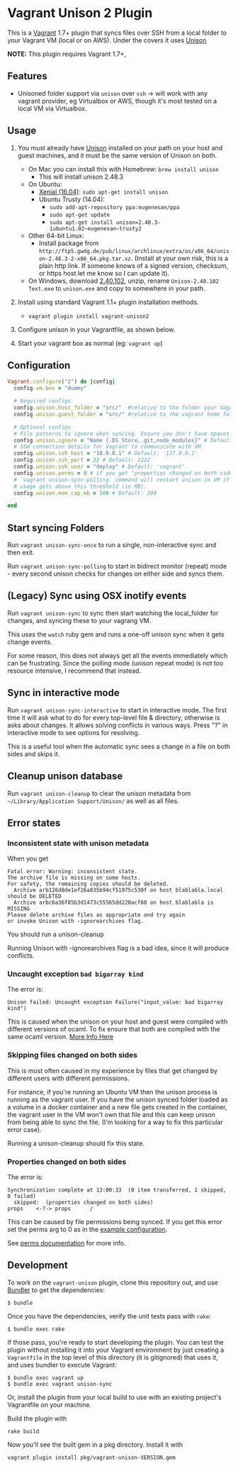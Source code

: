 # Vagrant Unison 2 Plugin

This is a [Vagrant](http://www.vagrantup.com) 1.7+ plugin that syncs files over SSH from a local folder
to your Vagrant VM (local or on AWS).  Under the covers it uses [Unison](http://www.cis.upenn.edu/~bcpierce/unison/)

**NOTE:** This plugin requires Vagrant 1.7+,

## Features

* Unisoned folder support via `unison` over `ssh` -> will work with any vagrant provider, eg Virtualbox or AWS, though it's most tested on a local VM via Virtualbox.

## Usage

1. You must already have [Unison](http://www.cis.upenn.edu/~bcpierce/unison/) installed on your path on your host and guest machines, and it must be the same version of Unison on both.
     * On Mac you can install this with Homebrew:  `brew install unison`
        * This will install unison 2.48.3
     * On Ubuntu:
        * [Xenial (16.04)](https://launchpad.net/ubuntu/xenial/+source/unison): `sudo apt-get install unison`
        * Ubuntu Trusty (14.04):
            * `sudo add-apt-repository ppa:eugenesan/ppa`
            * `sudo apt-get update`
            * `sudo apt-get install unison=2.48.3-1ubuntu1.02~eugenesan~trusty2`
     * Other 64-bit Linux:
        * Install package from `http://ftp5.gwdg.de/pub/linux/archlinux/extra/os/x86_64/unison-2.48.3-2-x86_64.pkg.tar.xz`. (Install at your own risk, this is a plain http link. If someone knows of a signed version, checksum, or https host let me know so I can update it).
     * On Windows, download [2.40.102](http://alan.petitepomme.net/unison/assets/Unison-2.40.102.zip), unzip, rename `Unison-2.40.102 Text.exe` to `unison.exe` and copy to somewhere in your path.

2. Install using standard Vagrant 1.1+ plugin installation methods.
    * `vagrant plugin install vagrant-unison2`

3. Configure unison in your Vagrantfile, as shown below.

4. Start your vagrant box as normal (eg: `vagrant up`)

## Configuration

  ```ruby
  Vagrant.configure("2") do |config|
    config.vm.box = "dummy"

    # Required configs
    config.unison.host_folder = "src/"  #relative to the folder your Vagrantfile is in
    config.unison.guest_folder = "src/" #relative to the vagrant home folder (e.g. /home/vagrant)

    # Optional configs
    # File patterns to ignore when syncing. Ensure you don't have spaces between the commas!
    config.unison.ignore = "Name {.DS_Store,.git,node_modules}" # Default: none
    # SSH connection details for Vagrant to communicate with VM.
    config.unison.ssh_host = "10.0.0.1" # Default: '127.0.0.1'
    config.unison.ssh_port = 22 # Default: 2222
    config.unison.ssh_user = "deploy" # Default: 'vagrant'
    config.unison.perms = 0 # if you get "properties changed on both sides" error 
    # `vagrant unison-sync-polling` command will restart unison in VM if memory
    # usage gets above this threshold (in MB).
    config.unison.mem_cap_mb = 500 # Default: 200

  end
  ```


## Start syncing Folders

Run `vagrant unison-sync-once` to run a single, non-interactive sync and then exit.

Run `vagrant unison-sync-polling` to start in bidirect monitor (repeat) mode - every second unison checks for changes on either side and syncs them.

## (Legacy) Sync using OSX inotify events

Run `vagrant unison-sync` to sync then start watching the local_folder for changes, and syncing these to your vagrang VM.

This uses the `watch` ruby gem and runs a one-off unison sync when it gets change events.

For some reason, this does not always get all the events immediately which can be frustrating. Since the polling mode (unison repeat mode) is not too resource intensive, I recommend that instead.

## Sync in interactive mode

Run `vagrant unison-sync-interactive` to start in interactive mode. The first time
it will ask what to do for every top-level file & directory, otherwise is asks
about changes. It allows solving conflicts in various ways. Press "?" in
interactive mode to see options for resolving.

This is a useful tool when the automatic sync sees a change in a file on both
sides and skips it.

## Cleanup unison database
Run `vagrant unison-cleanup` to clear the unison metadata from `~/Library/Application Support/Unison/` as well as all files.

## Error states

### Inconsistent state with unison metadata

When you get
```
Fatal error: Warning: inconsistent state.  
The archive file is missing on some hosts.
For safety, the remaining copies should be deleted.
  Archive arb126d8de1ef26a835b94cf51975c530f on host blablabla.local should be DELETED
  Archive arbc6a36f85b3d1473c55565dd220acf68 on host blablabla is MISSING
Please delete archive files as appropriate and try again
or invoke Unison with -ignorearchives flag.
```

You should run a unison-cleanup

Running Unison with -ignorearchives flag is a bad idea, since it will produce conflicts.

### Uncaught exception `bad bigarray kind`

The error is:
```
Unison failed: Uncaught exception Failure("input_value: bad bigarray kind")
```

This is caused when the unison on your host and guest were compiled with different versions of ocaml. To fix ensure that
both are compiled with the same ocaml version. [More Info Here](https://gist.github.com/pch/aa1c9c4ec8522a11193b)

### Skipping files changed on both sides

This is most often caused in my experience by files that get changed by different users with different permissions.

For instance, if you're running an Ubuntu VM then the unison process is running
as the vagrant user. If you have the unison synced folder loaded as a volume in
a docker container and a new file gets created in the container, the vagrant
user in the VM won't own that file and this can keep unison from being able to
sync the file. (I'm looking for a way to fix this particular error case).

Running a unison-cleanup should fix this state.

### Properties changed on both sides

The error is:
```
Synchronization complete at 13:00:33  (0 item transferred, 1 skipped, 0 failed)
  skipped:  (properties changed on both sides)
props    <-?-> props      /
```

This can be caused by file permissions being synced. If you get this error set
the perms arg to 0 as in the [example configuration](#configuration).

See [perms documentation](http://www.cis.upenn.edu/~bcpierce/unison/download/releases/stable/unison-manual.html#perms) for more info.


## Development

To work on the `vagrant-unison` plugin, clone this repository out, and use
[Bundler](http://gembundler.com) to get the dependencies:

```
$ bundle
```

Once you have the dependencies, verify the unit tests pass with `rake`:

```
$ bundle exec rake
```

If those pass, you're ready to start developing the plugin. You can test
the plugin without installing it into your Vagrant environment by just
creating a `Vagrantfile` in the top level of this directory (it is gitignored)
that uses it, and uses bundler to execute Vagrant:

```
$ bundle exec vagrant up
$ bundle exec vagrant unison-sync
```

Or, install the plugin from your local build to use with an existing project's
Vagrantfile on your machine.

Build the plugin with

```
rake build
```

Now you'll see the built gem in a pkg directory. Install it with

```
vagrant plugin install pkg/vagrant-unison-VERSION.gem
```
